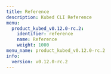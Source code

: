 ```yaml
---
title: Reference
description: Kubed CLI Reference
menu:
  product_kubed_v0.12.0-rc.2:
    identifier: reference
    name: Reference
    weight: 1000
menu_name: product_kubed_v0.12.0-rc.2
info:
  version: v0.12.0-rc.2
---
```


